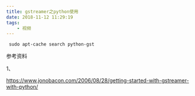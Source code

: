 ```yaml
---
title: gstreamer之python使用
date: 2018-11-12 11:29:19
tags:
	- 视频
---
```




```
 sudo apt-cache search python-gst
```



参考资料

1、

https://www.jonobacon.com/2006/08/28/getting-started-with-gstreamer-with-python/
